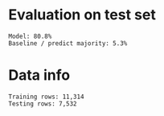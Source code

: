 
# Evaluation on test set
    Model: 80.8%
    Baseline / predict majority: 5.3%

# Data info
    Training rows: 11,314
    Testing rows: 7,532
        